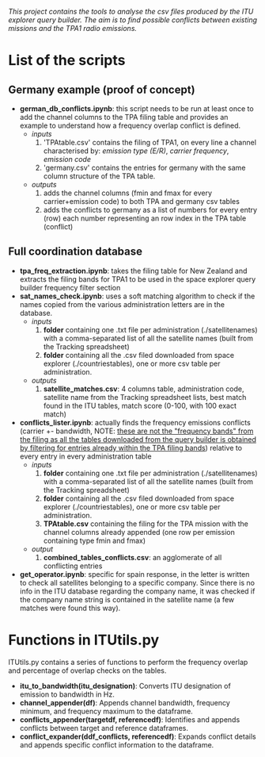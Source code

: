 _This project contains the tools to analyse the csv files produced by the ITU explorer query builder. The aim is to find
possible conflicts between existing missions and the TPA1 radio emissions._

# List of the scripts

## Germany example (proof of concept)

- **german_db_conflicts.ipynb**: this script needs to be run at least once to add the channel columns to the TPA filing
  table and provides an example to understand how a frequency overlap conflict is defined.
    - *inputs*
        1. 'TPAtable.csv' contains the filing of TPA1, on every line a channel characterised by: *emission type (E/R)*,
           *carrier frequency*, *emission code*
        2. 'germany.csv' contains the entries for germany with the same column structure of the TPA table.
    - *outputs*
        1. adds the channel columns (fmin and fmax for every carrier+emission code) to both TPA and germany csv tables
        2. adds the conflicts to germany as a list of numbers for every entry (row) each number representing an row
           index in the TPA table (conflict)

## Full coordination database

- **tpa_freq_extraction.ipynb**: takes the filing table for New Zealand and extracts the filing bands for TPA1 to be
  used in the space explorer query builder frequency filter section
- **sat_names_check.ipynb**: uses a soft matching algorithm to check if the names copied from the various administration
  letters are in the database.
    - *inputs*
        1. **folder** containing one .txt file per administration (./satellitenames) with a comma-separated list of all the
           satellite names (built from the Tracking spreadsheet)
        2. **folder** containing all the .csv filed downloaded from space explorer (./countriestables), one or more csv
           table per administration.
    - *outputs*
        1. **satellite_matches.csv**: 4 columns table, administration code, satellite name from the Tracking spreadsheet
           lists, best match found in the ITU tables, match score (0-100, with 100 exact match)
- **conflicts_lister.ipynb**: actually finds the frequency emissions conflicts (carrier +- bandwidth, NOTE: <u>these are
  not the "frequency bands" from the filing as all the tables downloaded from the query builder is obtained by filtering
  for entries already within the TPA filing bands</u>) relative to every entry in every administration table
    - *inputs*
        1. **folder** containing one .txt file per administration (./satellitenames) with a comma-separated list of all
           the satellite names (built from the Tracking spreadsheet)
        2. **folder** containing all the .csv filed downloaded from space explorer (./countriestables), one or more csv
           table per administration.
        3. **TPAtable.csv** containing the filing for the TPA mission with the channel columns already appended (one row
           per emission containing type fmin and fmax)
    - *output*
        1. **combined_tables_conflicts.csv**: an agglomerate of all conflicting entries
- **get_operator.ipynb**: specific for spain response, in the letter is written to check all satellites belonging to a
  specific company. Since there is no info in the ITU database regarding the company name, it was checked if the company
  name string is contained in the satellite name (a few matches were found this way).

# Functions in ITUtils.py

ITUtils.py contains a series of functions to perform the frequency overlap and percentage of overlap checks on the
tables.

- **itu_to_bandwidth(itu_designation)**: Converts ITU designation of emission to bandwidth in Hz.
- **channel_appender(df)**: Appends channel bandwidth, frequency minimum, and frequency maximum to the dataframe.
- **conflicts_appender(targetdf, referencedf)**: Identifies and appends conflicts between target and reference
  dataframes.
- **conflict_expander(ddf_conflicts, referencedf)**: Expands conflict details and appends specific conflict information
  to the dataframe.
